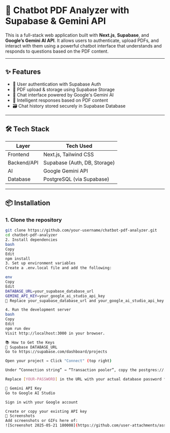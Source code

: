 # 🧠 Chatbot PDF Analyzer with Supabase & Gemini API

This is a full-stack web application built with **Next.js**, **Supabase**, and **Google’s Gemini AI API**. It allows users to authenticate, upload PDFs, and interact with them using a powerful chatbot interface that understands and responds to questions based on the PDF content.

---

## ✨ Features

- 🔐 User authentication with Supabase Auth
- 📄 PDF upload & storage using Supabase Storage
- 💬 Chat interface powered by Google's Gemini AI
- 🧠 Intelligent responses based on PDF content
- 🗃️ Chat history stored securely in Supabase Database

---

## 🛠️ Tech Stack

| Layer        | Tech Used                        |
|--------------|----------------------------------|
| Frontend     | Next.js, Tailwind CSS            |
| Backend/API  | Supabase (Auth, DB, Storage)     |
| AI           | Google Gemini API                |
| Database     | PostgreSQL (via Supabase)        |

---

## 📦 Installation

### 1. Clone the repository
```bash
git clone https://github.com/your-username/chatbot-pdf-analyzer.git
cd chatbot-pdf-analyzer
2. Install dependencies
bash
Copy
Edit
npm install
3. Set up environment variables
Create a .env.local file and add the following:

env
Copy
Edit
DATABASE_URL=your_supabase_database_url
GEMINI_API_KEY=your_google_ai_studio_api_key
📝 Replace your_supabase_database_url and your_google_ai_studio_api_key with your actual credentials.

4. Run the development server
bash
Copy
Edit
npm run dev
Visit http://localhost:3000 in your browser.

📚 How to Get the Keys
🔗 Supabase DATABASE_URL
Go to https://supabase.com/dashboard/projects

Open your project → Click "Connect" (top right)

Under “Connection string” → “Transaction pooler”, copy the postgres://... URL

Replace [YOUR-PASSWORD] in the URL with your actual database password from the project settings

🔐 Gemini API Key
Go to Google AI Studio

Sign in with your Google account

Create or copy your existing API key
📸 Screenshots
Add screenshots or GIFs here of:
![Screenshot 2025-05-21 180008](https://github.com/user-attachments/assets/6d2d07bb-25ec-4b89-b1e7-3656d70aa826)

